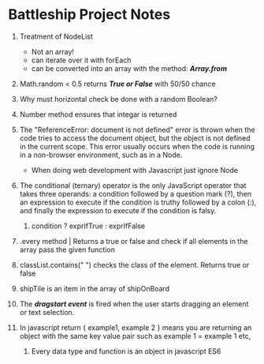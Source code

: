 # Battleship Project Notes

1. Treatment of NodeList

   - Not an array!
   - can iterate over it with forEach
   - can be converted into an array with the method: **_Array.from_**

2. Math.random < 0.5 returns **_True or False_** with 50/50 chance

3. Why must horizontal check be done with a random Boolean?

4. Number method ensures that integar is returned

5. The "ReferenceError: document is not defined" error is thrown when the code tries to access the document object, but the object is not defined in the current scope. This error usually occurs when the code is running in a non-browser environment, such as in a Node.

   - When doing web development with Javascript just ignore Node

6. The conditional (ternary) operator is the only JavaScript operator that takes three operands: a condition followed by a question mark (?), then an expression to execute if the condition is truthy followed by a colon (:), and finally the expression to execute if the condition is falsy.

   1. condition ? exprIfTrue : exprIfFalse

7. .every method | Returns a true or false and check if all elements in the array pass the given function
8. classList.contains(" ") checks the class of the element. Returns true or false
9. shipTile is an item in the array of shipOnBoard
10. The **_dragstart event_** is fired when the user starts dragging an element or text selection.
11. In javascript return { example1, example 2 } means you are returning an object with the same key value pair such as example 1 = example 1 etc,
    1. Every data type and function is an object in javascript ES6
